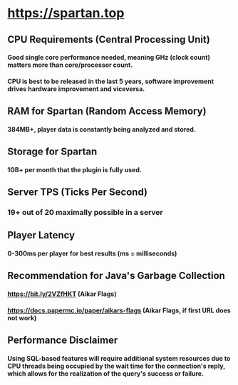 # https://spartan.top
## CPU Requirements (Central Processing Unit)
#### Good single core performance needed, meaning GHz (clock count) matters more than core/processor count.
#### CPU is best to be released in the last 5 years, software improvement drives hardware improvement and viceversa.
## RAM for Spartan (Random Access Memory)
#### 384MB+, player data is constantly being analyzed and stored.
## Storage for Spartan
#### 1GB+ per month that the plugin is fully used.
## Server TPS (Ticks Per Second)
### 19+ out of 20 maximally possible in a server
## Player Latency
#### 0-300ms per player for best results (ms = milliseconds)
## Recommendation for Java's Garbage Collection
#### https://bit.ly/2VZfHKT (Aikar Flags)
#### https://docs.papermc.io/paper/aikars-flags (Aikar Flags, if first URL does not work)
## Performance Disclaimer
#### Using SQL-based features will require additional system resources due to CPU threads being occupied by the wait time for the connection's reply, which allows for the realization of the query's success or failure.
